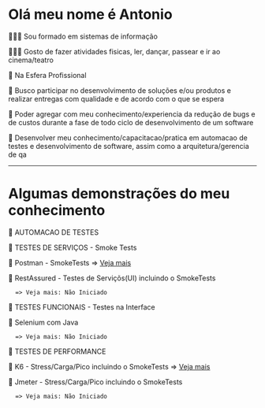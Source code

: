 # Olá meu nome é Antonio

👨🏻‍💻 Sou formado em sistemas de informação

👨🏻‍💻 Gosto de fazer atividades fisicas, ler, dançar, passear e ir ao cinema/teatro 

:department_store: Na Esfera Profissional

:department_store: Busco participar no desenvolvimento de soluções e/ou produtos e realizar entregas com qualidade e de acordo com o que se espera

:department_store: Poder agregar com meu conhecimento/experiencia da redução de bugs e de custos durante a fase de todo ciclo de desenvolvimento de um software
   
:department_store: Desenvolver meu conhecimento/capacitacao/pratica em automacao de testes e desenvolvimento de software, assim como a arquitetura/gerencia de qa

-----------------------------------------------------------------------------------------------------------
# Algumas demonstrações do meu conhecimento

🚀 AUTOMACAO DE TESTES

🚀 TESTES DE SERVIÇOS - Smoke Tests 

   🔖 Postman - SmokeTests
      => [Veja mais](http://github.com/antoniogmartins/postman)

   🔖 RestAssured - Testes de Serviçõs(UI) incluindo o SmokeTests

      => Veja mais: Não Iniciado

🚀 TESTES FUNCIONAIS - Testes na Interface 

   🔖 Selenium com Java
   
      => Veja mais: Não Iniciado
  
🚀 TESTES DE PERFORMANCE

   🔖 K6 - Stress/Carga/Pico incluindo o SmokeTests
      => [Veja mais](http://github.com/antoniogmartins/K6)

   🔖 Jmeter - Stress/Carga/Pico incluindo o SmokeTests
   
      => Veja mais: Não Iniciado

